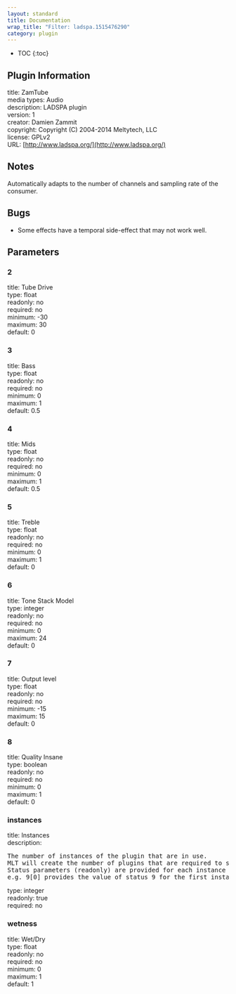 ```yaml
---
layout: standard
title: Documentation
wrap_title: "Filter: ladspa.1515476290"
category: plugin
---
```

* TOC
{:toc}

## Plugin Information

title: ZamTube  
media types:
Audio  
description: LADSPA plugin  
version: 1  
creator: Damien Zammit  
copyright: Copyright (C) 2004-2014 Meltytech, LLC  
license: GPLv2  
URL: [http://www.ladspa.org/](http://www.ladspa.org/)  

## Notes

Automatically adapts to the number of channels and sampling rate of the consumer.

## Bugs

* Some effects have a temporal side-effect that may not work well.


## Parameters

### 2

title: Tube Drive    
type: float  
readonly: no  
required: no  
minimum: -30  
maximum: 30  
default: 0  

### 3

title: Bass    
type: float  
readonly: no  
required: no  
minimum: 0  
maximum: 1  
default: 0.5  

### 4

title: Mids    
type: float  
readonly: no  
required: no  
minimum: 0  
maximum: 1  
default: 0.5  

### 5

title: Treble    
type: float  
readonly: no  
required: no  
minimum: 0  
maximum: 1  
default: 0  

### 6

title: Tone Stack Model    
type: integer  
readonly: no  
required: no  
minimum: 0  
maximum: 24  
default: 0  

### 7

title: Output level    
type: float  
readonly: no  
required: no  
minimum: -15  
maximum: 15  
default: 0  

### 8

title: Quality Insane    
type: boolean  
readonly: no  
required: no  
minimum: 0  
maximum: 1  
default: 0  

### instances

title: Instances    
description:
<pre>
The number of instances of the plugin that are in use.
MLT will create the number of plugins that are required to support the number of audio channels.
Status parameters (readonly) are provided for each instance and are accessed by specifying the instance number after the identifier (starting at zero).
e.g. 9[0] provides the value of status 9 for the first instance.
</pre>
type: integer  
readonly: true  
required: no  

### wetness

title: Wet/Dry    
type: float  
readonly: no  
required: no  
minimum: 0  
maximum: 1  
default: 1  

